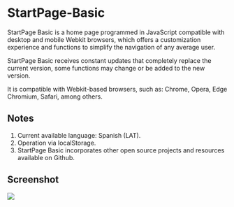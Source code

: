# StartPage-Basic
StartPage Basic is a home page programmed in JavaScript compatible with desktop and mobile Webkit browsers, which offers a customization experience and functions to simplify the navigation of any average user.

StartPage Basic receives constant updates that completely replace the current version, some functions may change or be added to the new version.

It is compatible with Webkit-based browsers, such as: Chrome, Opera, Edge Chromium, Safari, among others.

## Notes
  1. Current available language: Spanish (LAT).
  2. Operation via localStorage.
  3. StartPage Basic incorporates other open source projects and resources available on Github.

## Screenshot
<img src="https://i.ibb.co/9GJLc70/01.png" border="0">
